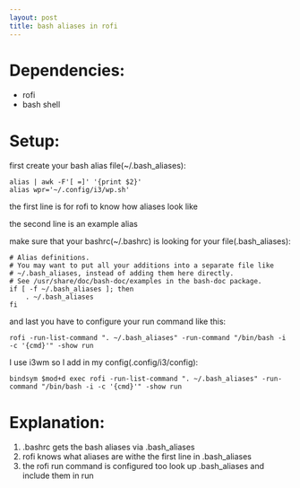 ```yaml
---
layout: post
title: bash aliases in rofi
---
```


# Dependencies:

* rofi
* bash shell


# Setup:

first create your bash alias file\(\~/.bash\_aliases\):

    alias | awk -F'[ =]' '{print $2}'
    alias wpr='~/.config/i3/wp.sh'

the first line is for rofi to know how aliases look like

the second line is an example alias

make sure that your bashrc\(\~/.bashrc\) is looking for your file\(.bash\_aliases\):

    # Alias definitions.
    # You may want to put all your additions into a separate file like
    # ~/.bash_aliases, instead of adding them here directly.
    # See /usr/share/doc/bash-doc/examples in the bash-doc package.
    if [ -f ~/.bash_aliases ]; then
        . ~/.bash_aliases
    fi

and last you have to configure your run command like this:

    rofi -run-list-command ". ~/.bash_aliases" -run-command "/bin/bash -i -c '{cmd}'" -show run

I use i3wm so I add in my config\(.config/i3/config\):

    bindsym $mod+d exec rofi -run-list-command ". ~/.bash_aliases" -run-command "/bin/bash -i -c '{cmd}'" -show run


# Explanation:

1. .bashrc gets the bash aliases via .bash\_aliases
2. rofi knows what aliases are withe the first line in .bash\_aliases
3. the rofi run command is configured too look up .bash\_aliases and include them in run

